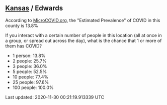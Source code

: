 
## [Kansas](/united-states/kansas) / Edwards

According to [MicroCOVID.org](http://microcovid.org),
the "Estimated Prevalence" of COVID in this county is 13.8%

If you interact with a certain number of people in this location
(all at once in a group, or spread out across the day), what is the chance that
1 or more of them has COVID?

- 1 person: 13.8%
- 2 people: 25.7%
- 3 people: 36.0%
- 5 people: 52.5%
- 10 people: 77.4%
- 25 people: 97.6%
- 100 people: 100.0%

Last updated: 2020-11-30 00:21:19.913339 UTC
